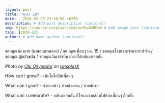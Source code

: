 ```yaml
---
layout: post
title: "ศุกร์ที่ 29"
date:   2020-02-29 23:38:50 +0700
description: # Add post description (optional)
img: https://source.unsplash.com/nsYboB2RDwU # Add image post (optional)
tags: [2020-02]
author: # Add name author (optional)
---
```

ขอบคุณน้องมาย (มาสอนแทนสอง) / ขอบคุณเพื่อนๆ บด. 15 / ขอบคุณโรงแรมเจ้าพระยาปาร์ค / ขอบคุณ @chada / ขอบคุณวันเสาร์ที่พวกเราได้กลับมาเจอกัน

*Photo by [Obi Onyeador](https://unsplash.com/@thenewmalcolm) on [Unsplash](https://unsplash.com)*

<i class="fa fa-child" style="color:plum"></i>

How can I grow? - เติบโตไปกับเพื่อนๆ

What can I give? - ช่วยยกผ้า / ช่วยล้างจาน / ช่วยขับรถ

What can I celebrate? - กลับมาเจอกัน ดีใจและรายล้อมไปด้วยเพื่อนๆ อีกครั้ง

